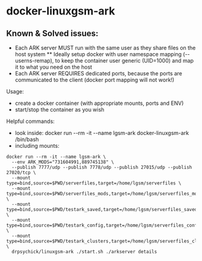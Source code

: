 docker-linuxgsm-ark
===================

Known & Solved issues:
----------------------
* Each ARK server MUST run with the same user as they share files on the host system
** Ideally setup docker with user namespace mapping (--userns-remap), to keep the container user generic (UID=1000) and map it to what you need on the host
* Each ARK server REQUIRES dedicated ports, because the ports are communicated to the client (docker port mapping will not work!)


Usage:
* create a docker container (with appropriate mounts, ports and ENV)
* start/stop the container as you wish

Helpful commands:

* look inside: docker run --rm -it --name lgsm-ark docker-linuxgsm-ark /bin/bash
* including mounts: 
```
docker run --rm -it --name lgsm-ark \
  --env ARK_MODS="731604991,889745138" \
  --publish 7777/udp --publish 7778/udp --publish 27015/udp --publish 27020/tcp \
  --mount type=bind,source=$PWD/serverfiles,target=/home/lgsm/serverfiles \
  --mount type=bind,source=$PWD/serverfiles_mods,target=/home/lgsm/serverfiles_mods \
  --mount type=bind,source=$PWD/testark_saved,target=/home/lgsm/serverfiles_saved \
  --mount type=bind,source=$PWD/testark_config,target=/home/lgsm/serverfiles_config \
  --mount type=bind,source=$PWD/testark_clusters,target=/home/lgsm/serverfiles_clusters \
  drpsychick/linuxgsm-ark ./start.sh ./arkserver details
```
